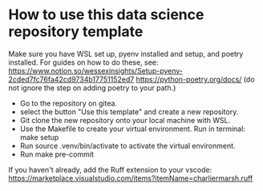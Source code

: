 # How to use this data science repository template
Make sure you have WSL set up, pyenv installed and setup, and poetry installed.
For guides on how to do these, see:
https://www.notion.so/wessexinsights/Setup-pyenv-2cded7fc76fa42cd9734b17751152ed7
https://python-poetry.org/docs/ (do not ignore the step on adding poetry to your path.)

* Go to the repository on gitea.
* select the button "Use this template" and create a new repository.
* Git clone the new repository onto your local machine with WSL.
* Use the Makefile to create your virtual environment. Run in terminal: make setup
* Run source .venv/bin/activate to activate the virtual environment.
* Run make pre-commit

If you haven't already, add the Ruff extension to your vscode: https://marketplace.visualstudio.com/items?itemName=charliermarsh.ruff
